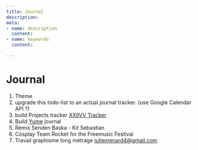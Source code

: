```yaml
---
title: Journal
description: 
meta:
- name: description
  content: 
- name: keywords
  content: 

---
```

# Journal

1. Theme
2. upgrade this todo-list to an actual journal tracker. (use Google Calendar API ?)
3. build Projects tracker [XXIIVV Tracker](https://wiki.xxiivv.com/#tracker)
4. Build [Yume](./yume) journal
5. Remix Senden Baska - Kit Sebastian
6. Cosplay Team Rocket for the Freemusic Festival
7. Travail graphisme long métrage julienrenard4@gmail.com